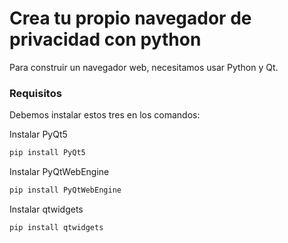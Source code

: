 # Crea tu propio navegador de privacidad con python
Para construir un navegador web, necesitamos  usar Python y Qt.
### Requisitos
Debemos instalar estos tres en los comandos:

Instalar PyQt5
```sh
pip install PyQt5
```
Instalar PyQtWebEngine
```sh
pip install PyQtWebEngine
```
Instalar qtwidgets
```sh
pip install qtwidgets
```
